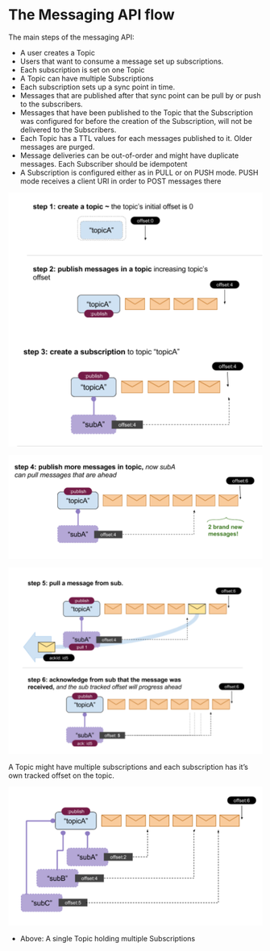 # The Messaging API flow

The main steps of the messaging API:

 - A user creates a Topic
 - Users that want to consume a message set up subscriptions.
 - Each subscription is set on one Topic
 - A Topic can have multiple Subscriptions
 - Each subscription sets up a sync point in time.
 - Messages that are published after that sync point can be pull by or push to the subscribers.
 - Messages that have been published to the Topic that the Subscription was configured for  before the creation of the Subscription, will not be delivered to the Subscribers.
 - Each Topic has a TTL values for each messages published to it. Older messages are purged.
 - Message deliveries can be out-of-order and might have duplicate messages. Each Subscriber should be idempotent
 - A Subscription is configured either as in PULL or on PUSH mode. PUSH mode receives a client URI in order to POST messages there

![Flow: Steps 1 to 3 ](img/flow1_3.png)

![Flow: Step 4 ](img/flow4.png)

![Flow: Steps 5 to 6 ](img/flow5_6.png)

A Topic might have multiple subscriptions and each subscription has it’s own tracked offset on the topic.

![Multiple Subscriptions ](img/multisub.png)

* Above: A single Topic holding multiple Subscriptions
